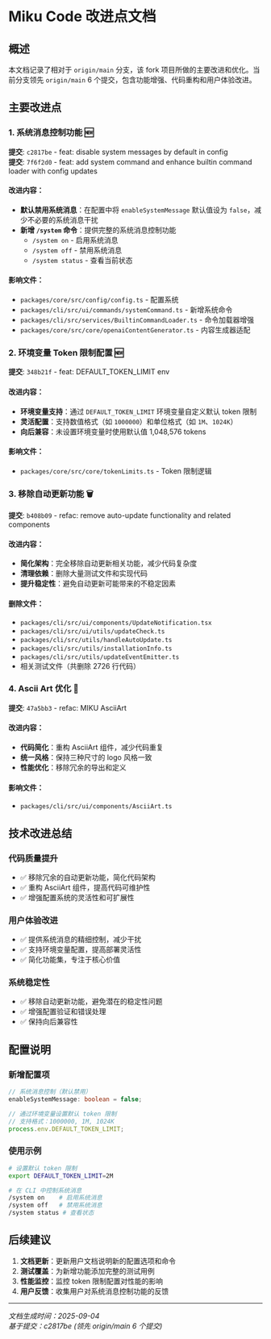 # Miku Code 改进点文档

## 概述

本文档记录了相对于 `origin/main` 分支，该 fork 项目所做的主要改进和优化。当前分支领先 `origin/main` 6 个提交，包含功能增强、代码重构和用户体验改进。

## 主要改进点

### 1. 系统消息控制功能 🆕

**提交**: `c2817be` - feat: disable system messages by default in config  
**提交**: `7f6f2d0` - feat: add system command and enhance builtin command loader with config updates

#### 改进内容：

- **默认禁用系统消息**：在配置中将 `enableSystemMessage` 默认值设为 `false`，减少不必要的系统消息干扰
- **新增 `/system` 命令**：提供完整的系统消息控制功能
  - `/system on` - 启用系统消息
  - `/system off` - 禁用系统消息
  - `/system status` - 查看当前状态

#### 影响文件：

- `packages/core/src/config/config.ts` - 配置系统
- `packages/cli/src/ui/commands/systemCommand.ts` - 新增系统命令
- `packages/cli/src/services/BuiltinCommandLoader.ts` - 命令加载器增强
- `packages/core/src/core/openaiContentGenerator.ts` - 内容生成器适配

### 2. 环境变量 Token 限制配置 🆕

**提交**: `348b21f` - feat: DEFAULT_TOKEN_LIMIT env

#### 改进内容：

- **环境变量支持**：通过 `DEFAULT_TOKEN_LIMIT` 环境变量自定义默认 token 限制
- **灵活配置**：支持数值格式（如 `1000000`）和单位格式（如 `1M`、`1024K`）
- **向后兼容**：未设置环境变量时使用默认值 1,048,576 tokens

#### 影响文件：

- `packages/core/src/core/tokenLimits.ts` - Token 限制逻辑

### 3. 移除自动更新功能 🗑️

**提交**: `b408b09` - refac: remove auto-update functionality and related components

#### 改进内容：

- **简化架构**：完全移除自动更新相关功能，减少代码复杂度
- **清理依赖**：删除大量测试文件和实现代码
- **提升稳定性**：避免自动更新可能带来的不稳定因素

#### 删除文件：

- `packages/cli/src/ui/components/UpdateNotification.tsx`
- `packages/cli/src/ui/utils/updateCheck.ts`
- `packages/cli/src/utils/handleAutoUpdate.ts`
- `packages/cli/src/utils/installationInfo.ts`
- `packages/cli/src/utils/updateEventEmitter.ts`
- 相关测试文件（共删除 2726 行代码）

### 4. Ascii Art 优化 🎨

**提交**: `47a5bb3` - refac: MIKU AsciiArt

#### 改进内容：

- **代码简化**：重构 AsciiArt 组件，减少代码重复
- **统一风格**：保持三种尺寸的 logo 风格一致
- **性能优化**：移除冗余的导出和定义

#### 影响文件：

- `packages/cli/src/ui/components/AsciiArt.ts`

## 技术改进总结

### 代码质量提升

- ✅ 移除冗余的自动更新功能，简化代码架构
- ✅ 重构 AsciiArt 组件，提高代码可维护性
- ✅ 增强配置系统的灵活性和可扩展性

### 用户体验改进

- ✅ 提供系统消息的精细控制，减少干扰
- ✅ 支持环境变量配置，提高部署灵活性
- ✅ 简化功能集，专注于核心价值

### 系统稳定性

- ✅ 移除自动更新功能，避免潜在的稳定性问题
- ✅ 增强配置验证和错误处理
- ✅ 保持向后兼容性

## 配置说明

### 新增配置项

```typescript
// 系统消息控制（默认禁用）
enableSystemMessage: boolean = false;

// 通过环境变量设置默认 token 限制
// 支持格式：1000000, 1M, 1024K
process.env.DEFAULT_TOKEN_LIMIT;
```

### 使用示例

```bash
# 设置默认 token 限制
export DEFAULT_TOKEN_LIMIT=2M

# 在 CLI 中控制系统消息
/system on    # 启用系统消息
/system off   # 禁用系统消息
/system status # 查看状态
```

## 后续建议

1. **文档更新**：更新用户文档说明新的配置选项和命令
2. **测试覆盖**：为新增功能添加完整的测试用例
3. **性能监控**：监控 token 限制配置对性能的影响
4. **用户反馈**：收集用户对系统消息控制功能的反馈

---

_文档生成时间：2025-09-04_  
_基于提交：c2817be (领先 origin/main 6 个提交)_
